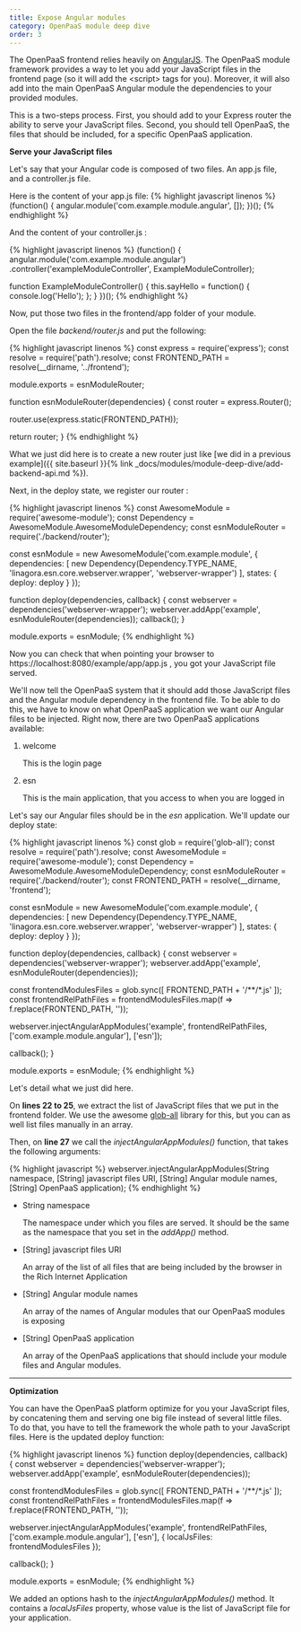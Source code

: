 ```yaml
---
title: Expose Angular modules
category: OpenPaaS module deep dive
order: 3
---
```


The OpenPaaS frontend relies heavily on [AngularJS](https://angularjs.org/). The OpenPaaS module framework provides a way to let you add your JavaScript files in the frontend page (so it will add the &lt;script> tags for you). Moreover, it will also add into the main OpenPaaS Angular module the dependencies to your provided modules.

This is a two-steps process. First, you should add to your Express router the ability to serve your JavaScript files. Second, you should tell OpenPaaS, the files that should be included, for a specific OpenPaaS application.

**Serve your JavaScript files**

Let's say that your Angular code is composed of two files. An app.js file, and a controller.js file.

Here is the content of your app.js file:
{% highlight javascript linenos %}
(function() {
  angular.module('com.example.module.angular', []);
})();
{% endhighlight %}

And the content of your controller.js :

{% highlight javascript linenos %}
(function() {
  angular.module('com.example.module.angular')
  .controller('exampleModuleController', ExampleModuleController);

  function ExampleModuleController() {
    this.sayHello = function() {
      console.log('Hello');
    };
  }
})();
{% endhighlight %}

Now, put those two files in the frontend/app folder of your module.

Open the file *backend/router.js* and put the following:

{% highlight javascript linenos %}
const express = require('express');
const resolve = require('path').resolve;
const FRONTEND_PATH = resolve(__dirname, '../frontend');

module.exports = esnModuleRouter;

function esnModuleRouter(dependencies) {
  const router = express.Router();

  router.use(express.static(FRONTEND_PATH));

  return router;
}
{% endhighlight %}

What we just did here is to create a new router just like [we did in a previous example]({{ site.baseurl }}{% link _docs/modules/module-deep-dive/add-backend-api.md %}).

Next, in the deploy state, we register our router :

{% highlight javascript linenos %}
const AwesomeModule = require('awesome-module');
const Dependency = AwesomeModule.AwesomeModuleDependency;
const esnModuleRouter = require('./backend/router');

const esnModule = new AwesomeModule('com.example.module', {
  dependencies: [
    new Dependency(Dependency.TYPE_NAME, 'linagora.esn.core.webserver.wrapper', 'webserver-wrapper')
  ],
  states: {
    deploy: deploy
  }
});

function deploy(dependencies, callback) {
  const webserver = dependencies('webserver-wrapper');
  webserver.addApp('example', esnModuleRouter(dependencies));
  callback();
}

module.exports = esnModule;
{% endhighlight %}


Now you can check that when pointing your browser to https://localhost:8080/example/app/app.js , you got your JavaScript file served.

We'll now tell the OpenPaaS system that it should add those JavaScript files and the Angular module dependency in the frontend file. To be able to do this, we have to know on what OpenPaaS application we want our Angular files to be injected. Right now, there are two OpenPaaS applications available:

1. welcome

    This is the login page

2. esn

    This is the main application, that you access to when you are logged in

Let's say our Angular files should be in the _esn_ application. We'll update our deploy state:

{% highlight javascript linenos %}
const glob = require('glob-all');
const resolve = require('path').resolve;
const AwesomeModule = require('awesome-module');
const Dependency = AwesomeModule.AwesomeModuleDependency;
const esnModuleRouter = require('./backend/router');
const FRONTEND_PATH = resolve(__dirname, 'frontend');


const esnModule = new AwesomeModule('com.example.module', {
  dependencies: [
    new Dependency(Dependency.TYPE_NAME, 'linagora.esn.core.webserver.wrapper', 'webserver-wrapper')
  ],
  states: {
    deploy: deploy
  }
});

function deploy(dependencies, callback) {
  const webserver = dependencies('webserver-wrapper');
  webserver.addApp('example', esnModuleRouter(dependencies));

  const frontendModulesFiles = glob.sync([
    FRONTEND_PATH + '/**/*.js'
  ]);
  const frontendRelPathFiles = frontendModulesFiles.map(f => f.replace(FRONTEND_PATH, ''));

  webserver.injectAngularAppModules('example', frontendRelPathFiles, ['com.example.module.angular'], ['esn']);

  callback();
}

module.exports = esnModule;
{% endhighlight %}

Let's detail what we just did here.

On **lines 22 to 25**, we extract the list of JavaScript files that we put in the frontend folder. We use the awesome [glob-all](https://www.npmjs.com/package/glob-all) library for this, but you can as well list files manually in an array.

Then, on **line 27** we call the _injectAngularAppModules()_ function, that takes the following arguments:

{% highlight javascript %}
webserver.injectAngularAppModules(String namespace, [String] javascript files URI, [String] Angular module names, [String] OpenPaaS application);
{% endhighlight %}

* String namespace

    The namespace under which you files are served. It should be the same as the namespace that you set in the _addApp()_ method.

* [String] javascript files URI

    An array of the list of all files that are being included by the browser in the Rich Internet Application

* [String] Angular module names

    An array of the names of Angular modules that our OpenPaaS modules is exposing

* [String] OpenPaaS application

    An array of the OpenPaaS applications that should include your module files and Angular modules.

---
**Optimization**

You can have the OpenPaaS platform optimize for you your JavaScript files, by concatening them and serving one big file instead of several little files. To do that, you have to tell the framework the whole path to your JavaScript files. Here is the updated deploy function:

{% highlight javascript linenos %}
function deploy(dependencies, callback) {
  const webserver = dependencies('webserver-wrapper');
  webserver.addApp('example', esnModuleRouter(dependencies));

  const frontendModulesFiles = glob.sync([
    FRONTEND_PATH + '/**/*.js'
  ]);
  const frontendRelPathFiles = frontendModulesFiles.map(f => f.replace(FRONTEND_PATH, ''));

  webserver.injectAngularAppModules('example', frontendRelPathFiles, ['com.example.module.angular'], ['esn'], {
    localJsFiles: frontendModulesFiles
  });

  callback();
}

module.exports = esnModule;
{% endhighlight %}

We added an options hash to the _injectAngularAppModules()_ method. It contains a _localJsFiles_ property, whose value is the list of JavaScript file for your application.